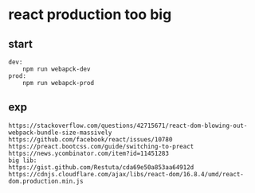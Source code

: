 # react production too big

## start

    dev:
        npm run webapck-dev
    prod:
        npm run webapck-prod

## exp

    https://stackoverflow.com/questions/42715671/react-dom-blowing-out-webpack-bundle-size-massively
    https://github.com/facebook/react/issues/10780
    https://preact.bootcss.com/guide/switching-to-preact
    https://news.ycombinator.com/item?id=11451283
    big lib:
    https://gist.github.com/Restuta/cda69e50a853aa64912d
    https://cdnjs.cloudflare.com/ajax/libs/react-dom/16.8.4/umd/react-dom.production.min.js